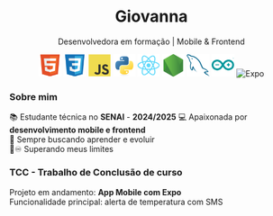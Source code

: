 <h1 align="center">Giovanna</h1>

<p align="center">Desenvolvedora em formação | Mobile & Frontend</p>
<p align="center">
  <img src="https://github.com/devicons/devicon/blob/master/icons/html5/html5-original.svg" width="40" title="HTML" />
  <img src="https://github.com/devicons/devicon/blob/master/icons/css3/css3-original.svg" width="40" title="CSS" />
  <img src="https://github.com/devicons/devicon/blob/master/icons/javascript/javascript-original.svg" width="40" title="JS" />
  <img src="https://github.com/devicons/devicon/blob/master/icons/python/python-original.svg" width="40" title="Python" />
  <img src="https://github.com/devicons/devicon/blob/master/icons/react/react-original.svg" width="40" title="React Native" />
  <img src="https://github.com/devicons/devicon/blob/master/icons/nodejs/nodejs-original.svg" width="40" title="Node.js" />
  <img src="https://github.com/devicons/devicon/blob/master/icons/mysql/mysql-original.svg" width="40" title="MySQL" />
  <img src="https://github.com/devicons/devicon/blob/master/icons/arduino/arduino-original.svg" width="40" title="Arduino" />
<img src="https://encrypted-tbn0.gstatic.com/images?q=tbn:ANd9GcRVtfghCwl_HDYMSeHrVZwaJb4Wnt5ZVo-ycA&s" width="40" title="Expo" />
</p>


### Sobre mim
📚 Estudante técnica no **SENAI** - **2024/2025**
💻 Apaixonada por **desenvolvimento mobile e frontend**  
🚀 Sempre buscando aprender e evoluir  
🧩♾️ Superando meus limites

### TCC - Trabalho de Conclusão de curso 
Projeto em andamento: **App Mobile com Expo**  
Funcionalidade principal: alerta de temperatura com SMS  















